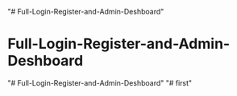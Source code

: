 "# Full-Login-Register-and-Admin-Deshboard" 
# Full-Login-Register-and-Admin-Deshboard
"# Full-Login-Register-and-Admin-Deshboard" 
"# first" 
